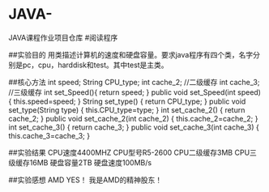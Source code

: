 # JAVA-
JAVA课程作业项目仓库
#阅读程序

##实验目的
用类描述计算机的速度和硬盘容量。要求java程序有四个类，名字分别是pc，cpu，harddisk和test。其中test是主类。

##核心方法
	 int speed;
	 String CPU_type;
	 int cache_2;
	 //二级缓存
	 int cache_3;
	 //三级缓存
	 int set_Speed(){
	  return speed;
	 }
	 public void set_Speed(int speed){
	  this.speed=speed;
	 }
	 String set_type() {
		 return CPU_type;
	 }
	 public void set_type(String type) {
		 this.CPU_type=type;
	 }
	 int set_cache_2() {
		 return cache_2;
	 }
	 public void set_cache_2(int cache_2) {
		 this.cache_2=cache_2;
	 }
	 int set_cache_3() {
		 return cache_3;
	 }
	 public void set_cache_3(int cache_3) {
		 this.cache_3=cache_3;
	 }
   
   ##实验结果
   CPU速度4400MHZ
   CPU型号R5-2600
   CPU二级缓存3MB
   CPU三级缓存16MB
   硬盘容量2TB
   硬盘速度100MB/s
   
   ##实验感想
   AMD YES！
   我是AMD的精神股东！
